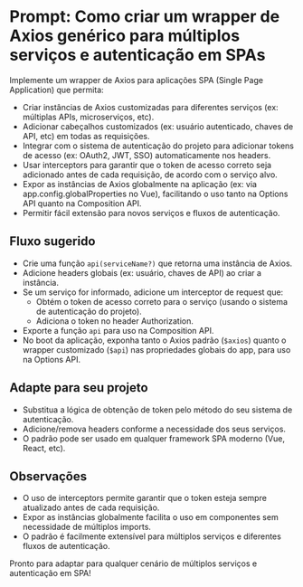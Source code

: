 # Prompt: Como criar um wrapper de Axios genérico para múltiplos serviços e autenticação em SPAs

Implemente um wrapper de Axios para aplicações SPA (Single Page Application) que permita:

- Criar instâncias de Axios customizadas para diferentes serviços (ex: múltiplas APIs, microserviços, etc).
- Adicionar cabeçalhos customizados (ex: usuário autenticado, chaves de API, etc) em todas as requisições.
- Integrar com o sistema de autenticação do projeto para adicionar tokens de acesso (ex: OAuth2, JWT, SSO) automaticamente nos headers.
- Usar interceptors para garantir que o token de acesso correto seja adicionado antes de cada requisição, de acordo com o serviço alvo.
- Expor as instâncias de Axios globalmente na aplicação (ex: via app.config.globalProperties no Vue), facilitando o uso tanto na Options API quanto na Composition API.
- Permitir fácil extensão para novos serviços e fluxos de autenticação.

## Fluxo sugerido

- Crie uma função `api(serviceName?)` que retorna uma instância de Axios.
- Adicione headers globais (ex: usuário, chaves de API) ao criar a instância.
- Se um serviço for informado, adicione um interceptor de request que:
  - Obtém o token de acesso correto para o serviço (usando o sistema de autenticação do projeto).
  - Adiciona o token no header Authorization.
- Exporte a função `api` para uso na Composition API.
- No boot da aplicação, exponha tanto o Axios padrão (`$axios`) quanto o wrapper customizado (`$api`) nas propriedades globais do app, para uso na Options API.

## Adapte para seu projeto

- Substitua a lógica de obtenção de token pelo método do seu sistema de autenticação.
- Adicione/remova headers conforme a necessidade dos seus serviços.
- O padrão pode ser usado em qualquer framework SPA moderno (Vue, React, etc).

## Observações

- O uso de interceptors permite garantir que o token esteja sempre atualizado antes de cada requisição.
- Expor as instâncias globalmente facilita o uso em componentes sem necessidade de múltiplos imports.
- O padrão é facilmente extensível para múltiplos serviços e diferentes fluxos de autenticação.

Pronto para adaptar para qualquer cenário de múltiplos serviços e autenticação em SPA!
